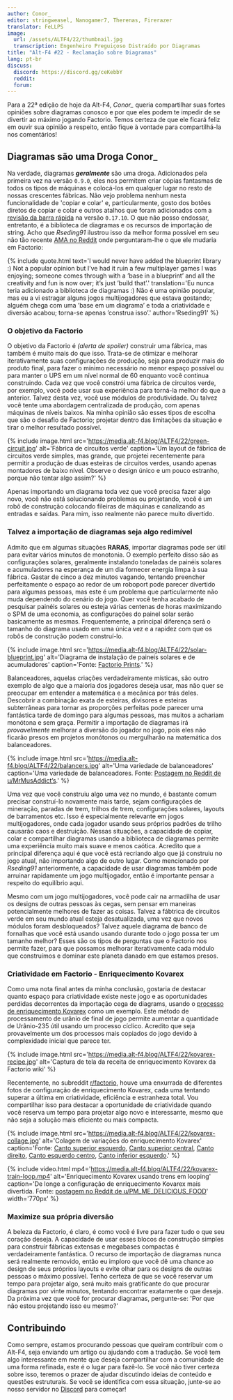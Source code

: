 ```yaml
---
author: Conor_
editor: stringweasel, Nanogamer7, Therenas, Firerazer
translator: FeLLPS
image: 
  url: /assets/ALTF4/22/thumbnail.jpg
  transcription: Engenheiro Preguiçoso Distraído por Diagramas
title: "Alt-F4 #22 - Reclamação sobre Diagramas"
lang: pt-br
discuss:
  discord: https://discord.gg/ceKebbY
  reddit: 
  forum: 
---
```


Para a 22ª edição de hoje da Alt-F4, *Conor_* queria compartilhar suas fortes opiniões sobre diagramas conosco e por que eles podem te impedir de se divertir ao máximo jogando Factorio. Temos certeza de que ele ficará feliz em ouvir sua opinião a respeito, então fique à vontade para compartilhá-la nos comentários!

## Diagramas são uma Droga <author>Conor_</author>

Na verdade, diagramas ***geralmente*** são uma droga. Adicionados pela primeira vez na versão `0.9.0`, eles nos permitem criar cópias fantasmas de todos os tipos de máquinas e colocá-los em qualquer lugar no resto de nossas crescentes fábricas. Não vejo problema nenhum nesta funcionalidade de 'copiar e colar' e, particularmente, gosto dos botões diretos de copiar e colar e outros atalhos que foram adicionados com a [revisão da barra rápida](https://www.factorio.com/blog/post/fff-278) na versão  `0.17.10`. O que não posso endossar, entretanto, é a biblioteca de diagramas e os recursos de importação de string. Acho que *Rseding91* ilustrou isso da melhor forma possível em seu não tão recente [AMA no Reddit](https://www.reddit.com/r/factorio/comments/in5d3i/developer_technicaloriented_ama/g45d2t3/?context=1) onde perguntaram-lhe o que ele mudaria em Factorio:

{% include quote.html text='I would never have added the blueprint library :) Not a popular opinion but I’ve had it ruin a few multiplayer games I was enjoying; someone comes through with a ’base in a blueprint’ and all the creativity and fun is now over; it’s just ’build that’.' translation='Eu nunca teria adicionado a biblioteca de diagramas :) Não é uma opinião popular, mas eu a vi estragar alguns jogos multijogadores que estava gostando; alguém chega com uma ’base em um diagrama’ e toda a criatividade e diversão acabou; torna-se apenas ’construa isso’.' author='Rseding91' %}

### O objetivo da Factorio

O objetivo da Factorio é *(alerta de spoiler)* construir uma fábrica, mas também é muito mais do que isso. Trata-se de otimizar e melhorar iterativamente suas configurações de produção, seja para produzir mais do produto final, para fazer o mínimo necessário no menor espaço possível ou para manter o UPS em um nível normal de 60 enquanto você continua construindo. Cada vez que você constrói uma fábrica de circuitos verde, por exemplo, você pode usar sua experiência para torná-la melhor do que a anterior. Talvez desta vez, você use módulos de produtividade. Ou talvez você tente uma abordagem centralizada de produção, com apenas máquinas de níveis baixos. Na minha opinião são esses tipos de escolha que são o desafio de Factorio; projetar dentro das limitações da situação e tirar o melhor resultado possível.

{% include image.html src='https://media.alt-f4.blog/ALTF4/22/green-circuit.jpg' alt='Fábrica de circuitos verde' caption='Um layout de fábrica de circuitos verde simples, mas grande, que projetei recentemente para permitir a produção de duas esteiras de circuitos verdes, usando apenas montadores de baixo nível. Observe o design único e um pouco estranho, porque não tentar algo assim?' %}

Apenas importando um diagrama toda vez que você precisa fazer algo novo, você não está solucionando problemas ou projetando, você é um robô de construção colocando fileiras de máquinas e canalizando as entradas e saídas. Para mim, isso realmente não parece muito divertido.

### Talvez a importação de diagramas seja algo redimível

Admito que em algumas situações **RARAS**, importar diagramas pode ser útil para evitar vários minutos de monotonia. O exemplo perfeito disso são as configurações solares, geralmente instalando toneladas de painéis solares e acumuladores na esperança de um dia fornecer energia limpa à sua fábrica. Gastar de cinco a dez minutos vagando, tentando preencher perfeitamente o espaço ao redor de um roboport pode parecer divertido para algumas pessoas, mas este é um problema que particularmente não muda dependendo do cenário do jogo. Quer você tenha acabado de pesquisar painéis solares ou esteja várias centenas de horas maximizando o SPM de uma economia, as configurações do painel solar serão basicamente as mesmas. Frequentemente, a principal diferença será o tamanho do diagrama usado em uma única vez e a rapidez com que os robôs de construção podem construí-lo.

{% include image.html src='https://media.alt-f4.blog/ALTF4/22/solar-blueprint.jpg' alt='Diagrama de instalação de paineis solares e de acumuladores' caption='Fonte: <a href="https://factorioprints.com/view/-KYeNAYQVgk2DcbuORde">Factorio Prints</a>.' %}

Balanceadores, aquelas criações verdadeiramente místicas, são outro exemplo de algo que a maioria dos jogadores deseja usar, mas não quer se preocupar em entender a matemática e a mecânica por trás deles. Descobrir a combinação exata de esteiras, divisores e esteiras subterrâneas para tornar as proporções perfeitas pode parecer uma fantástica tarde de domingo para algumas pessoas, mas muitos a achariam monótona e sem graça. Permitir a importação de diagramas irá *provavelmente* melhorar a diversão do jogador no jogo, pois eles não ficarão presos em projetos monótonos ou mergulharão na matemática dos balanceadores.

{% include image.html src='https://media.alt-f4.blog/ALTF4/22/balancers.jpg' alt='Uma variedade de balanceadores' caption='Uma variedade de balanceadores. Fonte: <a href="https://www.reddit.com/r/factorio/comments/bf600q/my_take_on_balancers_designed_to_help_understand/">Postagem no Reddit de u/MrMusAddict’s</a>.' %}

Uma vez que você construiu algo uma vez no mundo, é bastante comum precisar construí-lo novamente mais tarde, sejam configurações de mineração, paradas de trem, trilhos de trem, configurações solares, layouts de barramentos etc. Isso é especialmente relevante em jogos multijogadores, onde cada jogador usando seus próprios padrões de trilho causarão caos e destruição. Nessas situações, a capacidade de copiar, colar e compartilhar diagramas usando a biblioteca de diagramas permite uma experiência muito mais suave e menos caótica. Acredito que a principal diferença aqui é que você está recriando algo que já construiu no jogo atual, não importando algo de outro lugar. Como mencionado por *Rseding91* anteriormente, a capacidade de usar diagramas também pode arruinar rapidamente um jogo multijogador, então é importante pensar a respeito do equilíbrio aqui.

Mesmo com um jogo multijogadores, você pode cair na armadilha de usar os designs de outras pessoas às cegas, sem pensar em maneiras potencialmente melhores de fazer as coisas. Talvez a fábtrica de circuitos verde em seu mundo atual esteja desatualizada, uma vez que novos módulos foram desbloqueados? Talvez aquele diagrama de banco de fornalhas que você está usando usando durante todo o jogo possa ter um tamanho melhor? Esses são os tipos de perguntas que o Factorio nos permite fazer, para que possamos melhorar iterativamente cada módulo que construímos e dominar este planeta danado em que estamos presos.

### Criatividade em Factorio - Enriquecimento Kovarex

Como uma nota final antes da minha conclusão, gostaria de destacar quanto espaço para criatividade existe neste jogo e as oportunidades perdidas decorrentes da importação cega de diagrams, usando o [processo de enriquecimento Kovarex](https://wiki.factorio.com/Kovarex_enrichment_process) como um exemplo. Este método de processamento de urânio de final de jogo permite aumentar a quantidade de Urânio-235 útil usando um processo cíclico. Acredito que seja provavelmente um dos processos mais copiados do jogo devido à complexidade inicial que parece ter.

{% include image.html src='https://media.alt-f4.blog/ALTF4/22/kovarex-recipe.jpg' alt='Captura de tela da receita de enriquecimento Kovarex da Factorio wiki' %}

Recentemente, no subreddit [r/factorio](https://www.reddit.com/r/factorio/), houve uma enxurrada de diferentes fotos de configuração de enriquecimento Kovarex, cada uma tentando superar a última em criatividade, eficiência e estranheza total. Vou compartilhar isso para destacar a oportunidade de criatividade quando você reserva um tempo para projetar algo novo e interessante, mesmo que não seja a solução mais eficiente ou mais compacta.

{% include image.html src='https://media.alt-f4.blog/ALTF4/22/kovarex-collage.jpg' alt='Colagem de variações do enriquecimento Kovarex' caption='Fonte: <a href="https://www.reddit.com/r/factorio/comments/it53gn/so_i_built_a_kovarex_enrichment_process_setup/">Canto superior esquerdo</a>, <a href="https://www.reddit.com/r/factorio/comments/ju509t/my_noobish_try_at_kovarex_enrichment/">Canto superior central</a>, <a href="https://www.reddit.com/r/factorio/comments/jkmkyc/my_overkill_beaconed_buffered_uranium_processing/">Canto direito</a>, <a href="https://www.reddit.com/r/factorio/comments/hrumlj/beaconed_kovarex_processing_with_no_circuits/">Canto esquerdo centro</a>, <a href="https://www.reddit.com/r/factorio/comments/hgb8zn/the_1_million_monkeys_method_of_kovarex_enrichment/">Canto inferior esquerdo</a>.' %}

{% include video.html mp4='https://media.alt-f4.blog/ALTF4/22/kovarex-train-loop.mp4' alt='Enriquecimento Kovarex usando trens em looping' caption='De longe a configuração de enriquecimento Kovarex mais divertida. Fonte: <a href="https://www.reddit.com/r/factorio/comments/jj4nsl/my_take_on_kovarex_circle_nuketrain_violently/">postagem no Reddit de u/PM_ME_DELICIOUS_FOOD</a>' width='770px' %}

### Maximize sua própria diversão

A beleza da Factorio, é claro, é como você é livre para fazer tudo o que seu coração deseja. A capacidade de usar esses blocos de construção simples para construir fábricas extensas e megabases compactas é verdadeiramente fantástica. O recurso de importação de diagramas nunca será realmente removido, então eu imploro que você dê uma chance ao design de seus próprios layouts e evite olhar para os designs de outras pessoas o máximo possível. Tenho certeza de que se você reservar um tempo para projetar algo, será muito mais gratificante do que procurar diagramas por vinte minutos, tentando encontrar exatamente o que deseja. Da próxima vez que você for procurar diagramas, pergunte-se: 'Por que não estou projetando isso eu mesmo?'

## Contribuindo

Como sempre, estamos procurando pessoas que queiram contribuir com o Alt-F4, seja enviando um artigo ou ajudando com a tradução. Se você tem algo interessante em mente que deseja compartilhar com a comunidade de uma forma refinada, este é o lugar para fazê-lo. Se você não tiver certeza sobre isso, teremos o prazer de ajudar discutindo ideias de conteúdo e questões estruturais. Se você se identifica com essa situação, junte-se ao nosso servidor no [Discord](https://discord.gg/nxnCFkb) para começar!
